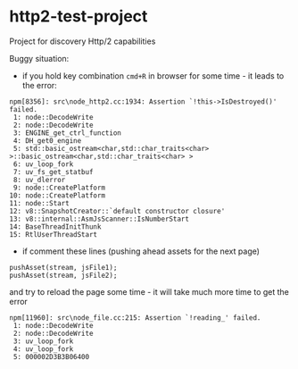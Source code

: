 # http2-test-project
Project for discovery Http/2 capabilities

Buggy situation:
- if you hold key combination ```cmd+R``` in browser for some time - it leads to the error:

```
npm[8356]: src\node_http2.cc:1934: Assertion `!this->IsDestroyed()' failed.
 1: node::DecodeWrite
 2: node::DecodeWrite
 3: ENGINE_get_ctrl_function
 4: DH_get0_engine
 5: std::basic_ostream<char,std::char_traits<char> >::basic_ostream<char,std::char_traits<char> >
 6: uv_loop_fork
 7: uv_fs_get_statbuf
 8: uv_dlerror
 9: node::CreatePlatform
10: node::CreatePlatform
11: node::Start
12: v8::SnapshotCreator::`default constructor closure'
13: v8::internal::AsmJsScanner::IsNumberStart
14: BaseThreadInitThunk
15: RtlUserThreadStart
```

- if comment these lines (pushing ahead assets for the next page)
```
pushAsset(stream, jsFile1);
pushAsset(stream, jsFile2);
```
and try to reload the page some time - it will take much more time to get the error
```
npm[11960]: src\node_file.cc:215: Assertion `!reading_' failed.
 1: node::DecodeWrite
 2: node::DecodeWrite
 3: uv_loop_fork
 4: uv_loop_fork
 5: 000002D3B3B06400
```
